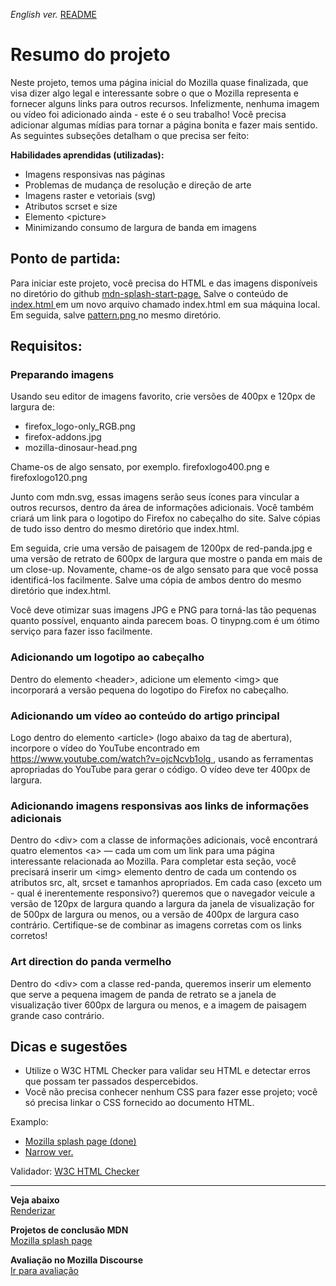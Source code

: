 <span><i>English ver.</i> <a href="https://github.com/alexandre-j-dev/Mozilla-Developer-Network-HTML/blob/HTML/Projects_%20Mozilla%20splash%20page/README.en.md"> README</a></span>

<h1> Resumo do projeto </h1>

<p>Neste projeto, temos uma página inicial do Mozilla quase finalizada, que visa dizer algo legal e interessante sobre o que o Mozilla representa e fornecer alguns links para outros recursos. Infelizmente, nenhuma imagem ou vídeo foi adicionado ainda - este é o seu trabalho! Você precisa adicionar algumas mídias para tornar a página bonita e fazer mais sentido. As seguintes subseções detalham o que precisa ser feito:</p>

<strong>Habilidades aprendidas (utilizadas):</strong>
<ul>
<li>Imagens responsivas nas páginas</li>
<li>Problemas de mudança de resolução e direção de arte</li>
<li>Imagens raster e vetoriais (svg)</li>
<li>Atributos scrset e size</li>
<li>Elemento &lt;picture&gt;</li>
<li>Minimizando consumo de largura de banda em imagens</li>
</ul>

<h2> Ponto de partida: </h2>

<p>Para iniciar este projeto, você precisa do HTML e das imagens disponíveis no diretório do github <a href="https://github.com/mdn/learning-area/tree/main/html/multimedia-and-embedding/mdn-splash-page-start"> mdn-splash-start-page.</a> Salve o conteúdo de <a href="https://github.com/mdn/learning-area/blob/main/html/multimedia-and-embedding/mdn-splash-page-start/index.html"> index.html </a> em um novo arquivo chamado index.html em sua máquina local. Em seguida, salve <a href="https://github.com/mdn/learning-area/blob/main/html/multimedia-and-embedding/mdn-splash-page-start/pattern.png"> pattern.png </a> no mesmo diretório. </p>


<h2> Requisitos: </h2>

<h3> Preparando imagens </h3>

<p>Usando seu editor de imagens favorito, crie versões de 400px e 120px de largura de:</p>

<ul>
<li>firefox_logo-only_RGB.png</li>
<li>firefox-addons.jpg</li>
<li>mozilla-dinosaur-head.png</li>
</ul>

<p>Chame-os de algo sensato, por exemplo. firefoxlogo400.png e firefoxlogo120.png</p>
<p>Junto com mdn.svg, essas imagens serão seus ícones para vincular a outros recursos, dentro da área de informações adicionais. Você também criará um link para o logotipo do Firefox no cabeçalho do site. Salve cópias de tudo isso dentro do mesmo diretório que index.html.</p>
<p>Em seguida, crie uma versão de paisagem de 1200px de red-panda.jpg e uma versão de retrato de 600px de largura que mostre o panda em mais de um close-up. Novamente, chame-os de algo sensato para que você possa identificá-los facilmente. Salve uma cópia de ambos dentro do mesmo diretório que index.html.</p>
<p>Você deve otimizar suas imagens JPG e PNG para torná-las tão pequenas quanto possível, enquanto ainda parecem boas. O tinypng.com é um ótimo serviço para fazer isso facilmente.</p>

<h3>Adicionando um logotipo ao cabeçalho</h3>

<p>Dentro do elemento &lt;header&gt;, adicione um elemento &lt;img&gt; que incorporará a versão pequena do logotipo do Firefox no cabeçalho.</p>

<h3>Adicionando um vídeo ao conteúdo do artigo principal</h3>

<p>Logo dentro do elemento &lt;article&gt; (logo abaixo da tag de abertura), incorpore o vídeo do YouTube encontrado em <a href="https://www.youtube.com/watch?v=ojcNcvb1olg"> https://www.youtube.com/watch?v=ojcNcvb1olg </a>, usando as ferramentas apropriadas do YouTube para gerar o código. O vídeo deve ter 400px de largura.</p>

<h3>Adicionando imagens responsivas aos links de informações adicionais</h3>

<p>Dentro do &lt;div&gt; com a classe de informações adicionais, você encontrará quatro elementos &lt;a&gt; — cada um com um link para uma página interessante relacionada ao Mozilla. Para completar esta seção, você precisará inserir um &lt;img&gt; elemento dentro de cada um contendo os atributos src, alt, srcset e tamanhos apropriados. Em cada caso (exceto um - qual é inerentemente responsivo?) queremos que o navegador veicule a versão de 120px de largura quando a largura da janela de visualização for de 500px de largura ou menos, ou a versão de 400px de largura caso contrário. Certifique-se de combinar as imagens corretas com os links corretos!

<h3>Art direction do panda vermelho </h3>

<p>Dentro do &lt;div&gt; com a classe red-panda, queremos inserir um elemento <picture> que serve a pequena imagem de panda de retrato se a janela de visualização tiver 600px de largura ou menos, e a imagem de paisagem grande caso contrário.
</p>


<h2>Dicas e sugestões</h2>

<ul>
<li>Utilize o W3C HTML Checker para validar seu HTML e detectar erros que possam ter passados despercebidos.</li>
<li>Você não precisa conhecer nenhum CSS para fazer esse projeto; você só precisa linkar o CSS fornecido ao documento HTML.</li>
</ul>

Examplo:
<ul>
<li><a href="https://developer.mozilla.org/en-US/docs/Learn/HTML/Multimedia_and_embedding/Mozilla_splash_page/wide-shot.png"> Mozilla splash page (done) </a></li> 
<li><a href="https://developer.mozilla.org/en-US/docs/Learn/HTML/Multimedia_and_embedding/Mozilla_splash_page/narrow-shot.png"> Narrow ver. </a></li>
</ul>

Validador:
<a href="https://validator.w3.org">W3C HTML Checker</a>  <br><hr>
  
<strong>Veja abaixo</strong><br>
<a href="https://htmlpreview.github.io/?https://github.com/alexandre-j-dev/Mozilla-Developer-Network-HTML/blob/HTML/Projects_%20Mozilla%20splash%20page/index.html"> Renderizar </a><br>

<strong>Projetos de conclusão MDN</strong><br>
<a href="https://developer.mozilla.org/en-US/docs/Learn/HTML/Multimedia_and_embedding/Mozilla_splash_page"> Mozilla splash page </a>

<strong>Avaliação no Mozilla Discourse</strong><br>
<a href=" ">Ir para avaliação </a>
